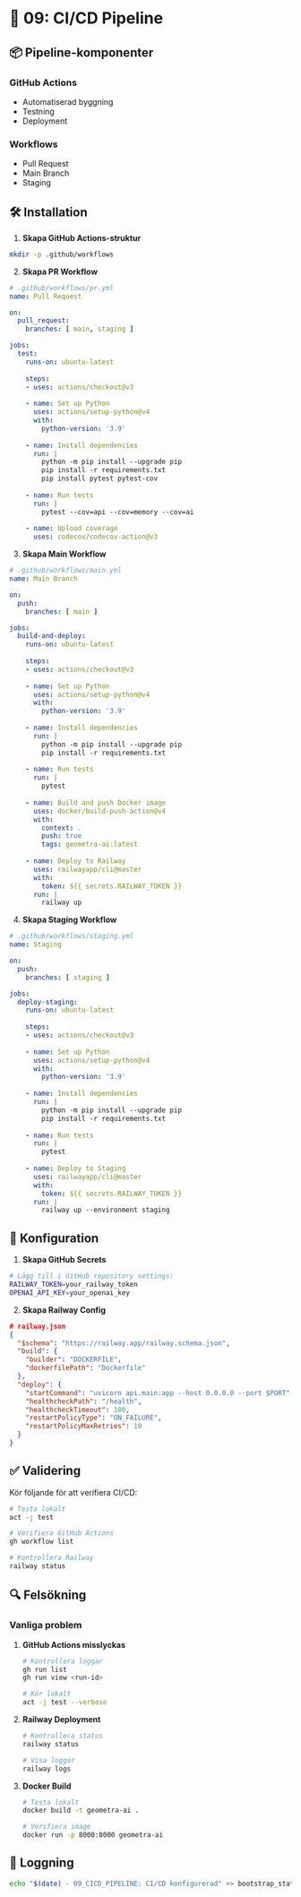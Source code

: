 # 🔄 09: CI/CD Pipeline

## 📦 Pipeline-komponenter

### GitHub Actions
- Automatiserad byggning
- Testning
- Deployment

### Workflows
- Pull Request
- Main Branch
- Staging

## 🛠️ Installation

1. **Skapa GitHub Actions-struktur**
```bash
mkdir -p .github/workflows
```

2. **Skapa PR Workflow**
```yaml
# .github/workflows/pr.yml
name: Pull Request

on:
  pull_request:
    branches: [ main, staging ]

jobs:
  test:
    runs-on: ubuntu-latest
    
    steps:
    - uses: actions/checkout@v3
    
    - name: Set up Python
      uses: actions/setup-python@v4
      with:
        python-version: '3.9'
    
    - name: Install dependencies
      run: |
        python -m pip install --upgrade pip
        pip install -r requirements.txt
        pip install pytest pytest-cov
    
    - name: Run tests
      run: |
        pytest --cov=api --cov=memory --cov=ai
    
    - name: Upload coverage
      uses: codecov/codecov-action@v3
```

3. **Skapa Main Workflow**
```yaml
# .github/workflows/main.yml
name: Main Branch

on:
  push:
    branches: [ main ]

jobs:
  build-and-deploy:
    runs-on: ubuntu-latest
    
    steps:
    - uses: actions/checkout@v3
    
    - name: Set up Python
      uses: actions/setup-python@v4
      with:
        python-version: '3.9'
    
    - name: Install dependencies
      run: |
        python -m pip install --upgrade pip
        pip install -r requirements.txt
    
    - name: Run tests
      run: |
        pytest
    
    - name: Build and push Docker image
      uses: docker/build-push-action@v4
      with:
        context: .
        push: true
        tags: geometra-ai:latest
    
    - name: Deploy to Railway
      uses: railwayapp/cli@master
      with:
        token: ${{ secrets.RAILWAY_TOKEN }}
      run: |
        railway up
```

4. **Skapa Staging Workflow**
```yaml
# .github/workflows/staging.yml
name: Staging

on:
  push:
    branches: [ staging ]

jobs:
  deploy-staging:
    runs-on: ubuntu-latest
    
    steps:
    - uses: actions/checkout@v3
    
    - name: Set up Python
      uses: actions/setup-python@v4
      with:
        python-version: '3.9'
    
    - name: Install dependencies
      run: |
        python -m pip install --upgrade pip
        pip install -r requirements.txt
    
    - name: Run tests
      run: |
        pytest
    
    - name: Deploy to Staging
      uses: railwayapp/cli@master
      with:
        token: ${{ secrets.RAILWAY_TOKEN }}
      run: |
        railway up --environment staging
```

## 🔧 Konfiguration

1. **Skapa GitHub Secrets**
```bash
# Lägg till i GitHub repository settings:
RAILWAY_TOKEN=your_railway_token
OPENAI_API_KEY=your_openai_key
```

2. **Skapa Railway Config**
```json
# railway.json
{
  "$schema": "https://railway.app/railway.schema.json",
  "build": {
    "builder": "DOCKERFILE",
    "dockerfilePath": "Dockerfile"
  },
  "deploy": {
    "startCommand": "uvicorn api.main:app --host 0.0.0.0 --port $PORT",
    "healthcheckPath": "/health",
    "healthcheckTimeout": 100,
    "restartPolicyType": "ON_FAILURE",
    "restartPolicyMaxRetries": 10
  }
}
```

## ✅ Validering

Kör följande för att verifiera CI/CD:

```bash
# Testa lokalt
act -j test

# Verifiera GitHub Actions
gh workflow list

# Kontrollera Railway
railway status
```

## 🔍 Felsökning

### Vanliga problem

1. **GitHub Actions misslyckas**
   ```bash
   # Kontrollera loggar
   gh run list
   gh run view <run-id>
   
   # Kör lokalt
   act -j test --verbose
   ```

2. **Railway Deployment**
   ```bash
   # Kontrollera status
   railway status
   
   # Visa loggar
   railway logs
   ```

3. **Docker Build**
   ```bash
   # Testa lokalt
   docker build -t geometra-ai .
   
   # Verifiera image
   docker run -p 8000:8000 geometra-ai
   ```

## 📝 Loggning

```bash
echo "$(date) - 09_CICD_PIPELINE: CI/CD konfigurerad" >> bootstrap_status.log
```